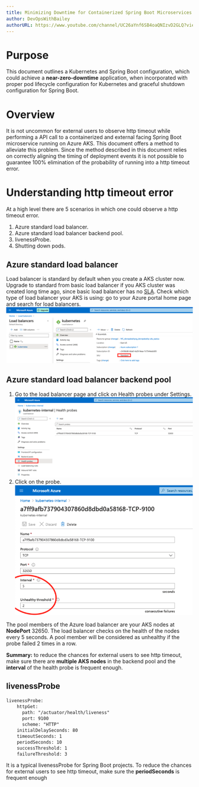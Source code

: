 ```yaml
---
title: Minimizing Downtime for Containerized Spring Boot Microservices Running on AKS
author: DevOpsWithBailey
authorURL: https://www.youtube.com/channel/UC26aYnf6SB4oaQNIzvD2GLQ?view_as=subscriber
---
```


# Purpose
This document outlines a Kubernetes and Spring Boot configuration, which could achieve a **near-zero-downtime** application, when incorporated with proper pod lifecycle configuration for Kubernetes and graceful shutdown configuration for Spring Boot.

<!--truncate-->

# Overview
It is not uncommon for external users to observe http timeout while performing a API call to a containerized and external facing Spring Boot microservice running on Azure AKS. This document offers a method to alleviate this problem. Since the method described in this document relies on correctly aligning the timing of deployment events it is not possible to guarantee 100% elimination of the probability of running into a http timeout error. 

# Understanding http timeout error
At a high level there are 5 scenarios in which one could observe a http timeout error.
1. Azure standard load balancer.
2. Azure standard load balancer backend pool.
3. livenessProbe.
4. Shutting down pods.
## Azure standard load balancer
Load balancer is standard by default when you create a AKS cluster now. Upgrade to standard from basic load balancer if you AKS cluster was created long time ago, since basic load balancer has no [SLA](https://azure.microsoft.com/en-us/support/legal/sla/load-balancer/v1_0/). Check which type of load balancer your AKS is using: go to your Azure portal home page and search for load balancers.
![load balancer](/img/load_balancer/standard_load_balancer.png)
## Azure standard load balancer backend pool
1. Go to the load balancer page and click on Health probes under Settings.
    ![health probes](/img/load_balancer/health_check.png)
2. Click on the probe.
    ![specs](/img/load_balancer/health_check_specs.png)

The pool members of the Azure load balancer are your AKS nodes at **NodePort** 32650. The load balancer checks on the health of the nodes every 5 seconds. A pool member will be considered as unhealthy if the probe failed 2 times in a row.

**Summary:** to reduce the chances for external users to see http timeout, make sure there are **multiple AKS nodes** in the backend pool and the **interval** of the health probe is frequent enough.
## livenessProbe
```
livenessProbe:
    httpGet:
      path: "/actuator/health/liveness"
      port: 9100
      scheme: "HTTP"
    initialDelaySeconds: 80
    timeoutSeconds: 1
    periodSeconds: 10
    successThreshold: 1
    failureThreshold: 3
```
It is a typical livenessProbe for Spring Boot projects. To reduce the chances for external users to see http timeout, make sure the **periodSeconds** is frequent enough
